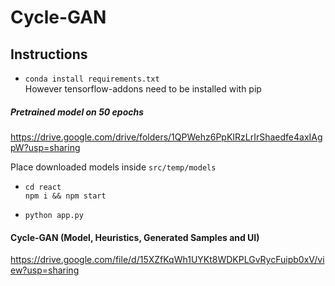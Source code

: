 # Cycle-GAN

## Instructions
* `conda install requirements.txt` <br>
However tensorflow-addons need to be installed with pip


##### Pretrained model on 50 epochs
https://drive.google.com/drive/folders/1QPWehz6PpKIRzLrIrShaedfe4axIAgpW?usp=sharing

Place downloaded models inside `src/temp/models`

* `cd react`<br>
   `npm i && npm start`
   
* `python app.py`

#### Cycle-GAN (Model, Heuristics, Generated Samples and UI)
https://drive.google.com/file/d/15XZfKqWh1UYKt8WDKPLGvRycFuipb0xV/view?usp=sharing
